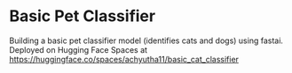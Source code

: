 # Basic Pet Classifier
Building a basic pet classifier model (identifies cats and dogs) using fastai.
Deployed on Hugging Face Spaces at https://huggingface.co/spaces/achyutha11/basic_cat_classifier
